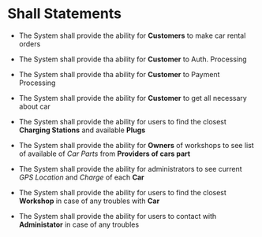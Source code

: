 # Shall Statements

* The System shall provide the ability for **Customers** to make car rental orders

* The System shall provide tha ability for **Customer** to Auth. Processing

* The System shall provide tha ability for **Customer** to Payment Processing

* The System shall provide the ability for **Customer** to get all necessary about car

* The System shall provide the ability for users to find the closest **Charging Stations** and available **Plugs**

* The System shall provide the ability for **Owners** of workshops to see
list of available of *Car Parts* from **Providers of cars part**

* The System shall provide the ability for administrators to see current *GPS Location* and *Charge* of each **Car**

* The System shall provide the ability for users to find the closest **Workshop** in case of any troubles with **Car**

* The System shall provide the ability for users to contact with **Administator** in case of any troubles